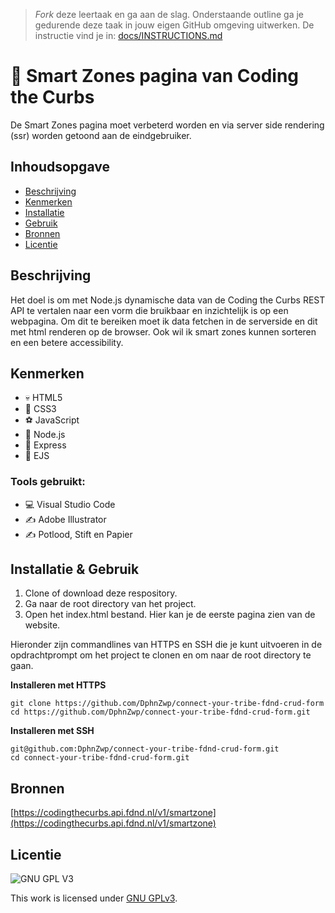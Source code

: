 > _Fork_ deze leertaak en ga aan de slag. Onderstaande outline ga je gedurende deze taak in jouw eigen GitHub omgeving uitwerken. De instructie vind je in: [docs/INSTRUCTIONS.md](docs/INSTRUCTIONS.md)

# 🚐 Smart Zones pagina van Coding the Curbs
De Smart Zones pagina moet verbeterd worden en via server side rendering (ssr) worden getoond aan de eindgebruiker.

## Inhoudsopgave

  * [Beschrijving](#beschrijving)
  * [Kenmerken](#kenmerken)
  * [Installatie](#installatie)
  * [Gebruik](#gebruik)
  * [Bronnen](#bronnen)
  * [Licentie](#licentie)

## Beschrijving
Het doel is om met Node.js dynamische data van de Coding the Curbs REST API te vertalen naar een vorm die bruikbaar en inzichtelijk is op een webpagina. Om dit te bereiken moet ik data fetchen in de serverside en dit met html renderen op de browser. Ook wil ik smart zones kunnen sorteren en een betere accessibility. 

## Kenmerken
- 💀 HTML5
- 🧍 CSS3
- ⚽ JavaScript
- 🐸 Node.js
- 🥇 Express
- 🤳 EJS

### Tools gebruikt:
- 💻 Visual Studio Code
- ✍️ Adobe Illustrator
- ✍️ Potlood, Stift en Papier

## Installatie & Gebruik
1. Clone of download deze respository.
2. Ga naar de root directory van het project.
3. Open het index.html bestand. Hier kan je de eerste pagina zien van de website.

Hieronder zijn commandlines van HTTPS en SSH die je kunt uitvoeren in de opdrachtprompt om het project te clonen en om naar de root directory te gaan.

**Installeren met HTTPS**

```
git clone https://github.com/DphnZwp/connect-your-tribe-fdnd-crud-form
cd https://github.com/DphnZwp/connect-your-tribe-fdnd-crud-form.git
```

**Installeren met SSH**

```
git@github.com:DphnZwp/connect-your-tribe-fdnd-crud-form.git
cd connect-your-tribe-fdnd-crud-form.git

```

## Bronnen
[https://codingthecurbs.api.fdnd.nl/v1/smartzone](https://codingthecurbs.api.fdnd.nl/v1/smartzone)
## Licentie

![GNU GPL V3](https://www.gnu.org/graphics/gplv3-127x51.png)

This work is licensed under [GNU GPLv3](./LICENSE).
